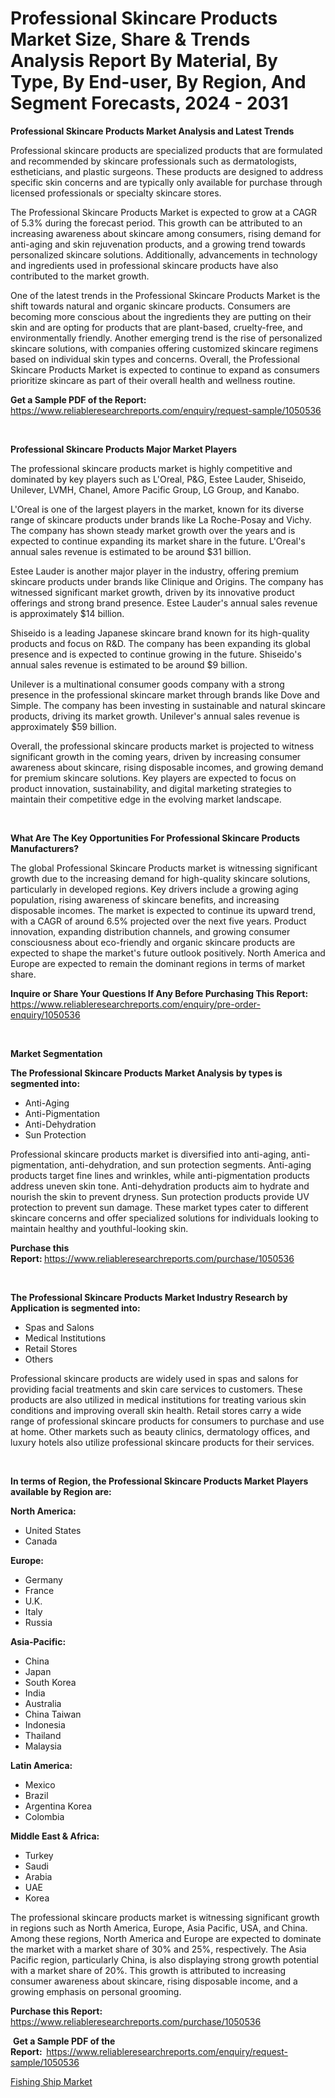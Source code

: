 <p><h1>Professional Skincare Products Market Size, Share & Trends Analysis Report By Material, By Type, By End-user, By Region, And Segment Forecasts, 2024 - 2031</h1></p><p><strong>Professional Skincare Products Market Analysis and Latest Trends</strong></p>
<p><p>Professional skincare products are specialized products that are formulated and recommended by skincare professionals such as dermatologists, estheticians, and plastic surgeons. These products are designed to address specific skin concerns and are typically only available for purchase through licensed professionals or specialty skincare stores.</p><p>The Professional Skincare Products Market is expected to grow at a CAGR of 5.3% during the forecast period. This growth can be attributed to an increasing awareness about skincare among consumers, rising demand for anti-aging and skin rejuvenation products, and a growing trend towards personalized skincare solutions. Additionally, advancements in technology and ingredients used in professional skincare products have also contributed to the market growth.</p><p>One of the latest trends in the Professional Skincare Products Market is the shift towards natural and organic skincare products. Consumers are becoming more conscious about the ingredients they are putting on their skin and are opting for products that are plant-based, cruelty-free, and environmentally friendly. Another emerging trend is the rise of personalized skincare solutions, with companies offering customized skincare regimens based on individual skin types and concerns. Overall, the Professional Skincare Products Market is expected to continue to expand as consumers prioritize skincare as part of their overall health and wellness routine.</p></p>
<p><strong>Get a Sample PDF of the Report:&nbsp;</strong> <a href="https://www.reliableresearchreports.com/enquiry/request-sample/1050536">https://www.reliableresearchreports.com/enquiry/request-sample/1050536</a></p>
<p>&nbsp;</p>
<p><strong>Professional Skincare Products Major Market Players</strong></p>
<p><p>The professional skincare products market is highly competitive and dominated by key players such as L'Oreal, P&G, Estee Lauder, Shiseido, Unilever, LVMH, Chanel, Amore Pacific Group, LG Group, and Kanabo. </p><p>L'Oreal is one of the largest players in the market, known for its diverse range of skincare products under brands like La Roche-Posay and Vichy. The company has shown steady market growth over the years and is expected to continue expanding its market share in the future. L'Oreal's annual sales revenue is estimated to be around $31 billion.</p><p>Estee Lauder is another major player in the industry, offering premium skincare products under brands like Clinique and Origins. The company has witnessed significant market growth, driven by its innovative product offerings and strong brand presence. Estee Lauder's annual sales revenue is approximately $14 billion.</p><p>Shiseido is a leading Japanese skincare brand known for its high-quality products and focus on R&D. The company has been expanding its global presence and is expected to continue growing in the future. Shiseido's annual sales revenue is estimated to be around $9 billion.</p><p>Unilever is a multinational consumer goods company with a strong presence in the professional skincare market through brands like Dove and Simple. The company has been investing in sustainable and natural skincare products, driving its market growth. Unilever's annual sales revenue is approximately $59 billion.</p><p>Overall, the professional skincare products market is projected to witness significant growth in the coming years, driven by increasing consumer awareness about skincare, rising disposable incomes, and growing demand for premium skincare solutions. Key players are expected to focus on product innovation, sustainability, and digital marketing strategies to maintain their competitive edge in the evolving market landscape.</p></p>
<p>&nbsp;</p>
<p><strong>What Are The Key Opportunities For Professional Skincare Products Manufacturers?</strong></p>
<p><p>The global Professional Skincare Products market is witnessing significant growth due to the increasing demand for high-quality skincare solutions, particularly in developed regions. Key drivers include a growing aging population, rising awareness of skincare benefits, and increasing disposable incomes. The market is expected to continue its upward trend, with a CAGR of around 6.5% projected over the next five years. Product innovation, expanding distribution channels, and growing consumer consciousness about eco-friendly and organic skincare products are expected to shape the market's future outlook positively. North America and Europe are expected to remain the dominant regions in terms of market share.</p></p>
<p><strong>Inquire or Share Your Questions If Any Before Purchasing This Report:</strong> <a href="https://www.reliableresearchreports.com/enquiry/pre-order-enquiry/1050536">https://www.reliableresearchreports.com/enquiry/pre-order-enquiry/1050536</a></p>
<p>&nbsp;</p>
<p><strong>Market Segmentation</strong></p>
<p><strong>The Professional Skincare Products Market Analysis by types is segmented into:</strong></p>
<p><ul><li>Anti-Aging</li><li>Anti-Pigmentation</li><li>Anti-Dehydration</li><li>Sun Protection</li></ul></p>
<p><p>Professional skincare products market is diversified into anti-aging, anti-pigmentation, anti-dehydration, and sun protection segments. Anti-aging products target fine lines and wrinkles, while anti-pigmentation products address uneven skin tone. Anti-dehydration products aim to hydrate and nourish the skin to prevent dryness. Sun protection products provide UV protection to prevent sun damage. These market types cater to different skincare concerns and offer specialized solutions for individuals looking to maintain healthy and youthful-looking skin.</p></p>
<p><strong>Purchase this Report:&nbsp;</strong><a href="https://www.reliableresearchreports.com/purchase/1050536">https://www.reliableresearchreports.com/purchase/1050536</a></p>
<p>&nbsp;</p>
<p><strong>The Professional Skincare Products Market Industry Research by Application is segmented into:</strong></p>
<p><ul><li>Spas and Salons</li><li>Medical Institutions</li><li>Retail Stores</li><li>Others</li></ul></p>
<p><p>Professional skincare products are widely used in spas and salons for providing facial treatments and skin care services to customers. These products are also utilized in medical institutions for treating various skin conditions and improving overall skin health. Retail stores carry a wide range of professional skincare products for consumers to purchase and use at home. Other markets such as beauty clinics, dermatology offices, and luxury hotels also utilize professional skincare products for their services.</p></p>
<p>&nbsp;</p>
<p><strong>In terms of Region, the Professional Skincare Products Market Players available by Region are:</strong></p>
<p>
    <p> <strong> North America: </strong>
        <ul>
            <li>United States</li>
            <li>Canada</li>
        </ul>
        </p> 
    <p> <strong> Europe: </strong>
        <ul>
            <li>Germany</li>
            <li>France</li>
            <li>U.K.</li>
            <li>Italy</li>
            <li>Russia</li>
        </ul>
        </p> 
    <p> <strong> Asia-Pacific: </strong>
        <ul>
            <li>China</li>
            <li>Japan</li>
            <li>South Korea</li>
            <li>India</li>
            <li>Australia</li>
            <li>China Taiwan</li>
            <li>Indonesia</li>
            <li>Thailand</li>
            <li>Malaysia</li>
        </ul>
        </p> 
    <p> <strong> Latin America: </strong>
        <ul>
            <li>Mexico</li>
            <li>Brazil</li>
            <li>Argentina Korea</li>
            <li>Colombia</li>
        </ul>
        </p> 
    <p> <strong> Middle East & Africa: </strong>
        <ul>
            <li>Turkey</li>
            <li>Saudi</li>
            <li>Arabia</li>
            <li>UAE</li>
            <li>Korea</li>
        </ul>
    </p>
    </p>
<p><p>The professional skincare products market is witnessing significant growth in regions such as North America, Europe, Asia Pacific, USA, and China. Among these regions, North America and Europe are expected to dominate the market with a market share of 30% and 25%, respectively. The Asia Pacific region, particularly China, is also displaying strong growth potential with a market share of 20%. This growth is attributed to increasing consumer awareness about skincare, rising disposable income, and a growing emphasis on personal grooming.</p></p>
<p><strong>Purchase this Report: </strong><a href="https://www.reliableresearchreports.com/purchase/1050536">https://www.reliableresearchreports.com/purchase/1050536</a></p>
<p>&nbsp;<strong>Get a Sample PDF of the Report:&nbsp;&nbsp;</strong><a href="https://www.reliableresearchreports.com/enquiry/request-sample/1050536">https://www.reliableresearchreports.com/enquiry/request-sample/1050536</a></p>
<p><strong></strong></p>
<p><p><a href="https://crocus-run-b5a.notion.site/Fishing-Ship-Market-Provides-Detailed-Segmentation-of-this-Market-based-on-Type-Application-and-Re-7ea94d32e09f489d8a5f89492354348c">Fishing Ship Market</a></p></p>